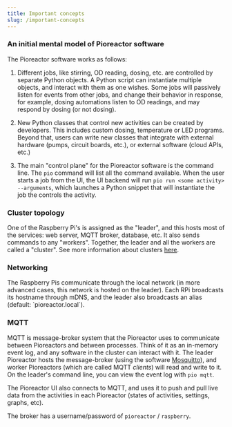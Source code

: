 ```yaml
---
title: Important concepts
slug: /important-concepts
---
```


### An initial mental model of Pioreactor software

The Pioreactor software works as follows:

1. Different jobs, like stirring, OD reading, dosing, etc. are controlled by separate Python objects. A Python script can instantiate multiple objects, and interact with them as one wishes. Some jobs will passively listen for events from other jobs, and change their behavior in response, for example, dosing automations listen to OD readings, and may respond by dosing (or not dosing).

2. New Python classes that control new activities can be created by developers. This includes custom dosing, temperature or LED programs. Beyond that, users can write new classes that integrate with external hardware (pumps, circuit boards, etc.), or external software (cloud APIs, etc.)

3. The main "control plane" for the Pioreactor software is the command line. The `pio` command will list all the command available. When the user starts a job from the UI, the UI backend will run `pio run <some activity> --arguments`, which launches a Python snippet that will instantiate the job the controls the activity.


### Cluster topology

One of the Raspberry Pi's is assigned as the "leader", and this hosts most of the services: web server, MQTT broker, database, etc. It also sends commands to any "workers". Together, the leader and all the workers are called a "cluster". See more information about clusters [here](/user-guide/create-cluster).


### Networking

The Raspberry Pis communicate through the local network (in more advanced cases, this network is hosted on the leader). Each RPi broadcasts its hostname through mDNS, and the leader also broadcasts an alias (default: \`pioreactor.local\`).

### MQTT

MQTT is message-broker system that the Pioreactor uses to communicate between Pioreactors and between processes. Think of it as an in-memory event log, and any software in the cluster can interact with it. The leader Pioreactor hosts the message-broker (using the software [Mosquitto](https://mosquitto.org/)), and worker Pioreactors (which are called MQTT _clients_) will read and write to it. On the leader's command line, you can view the event log with `pio mqtt`.

The Pioreactor UI also connects to MQTT, and uses it to push and pull live data from the activities in each Pioreactor (states of activities, settings, graphs, etc).

The broker has a username/password of `pioreactor` / `raspberry`.
